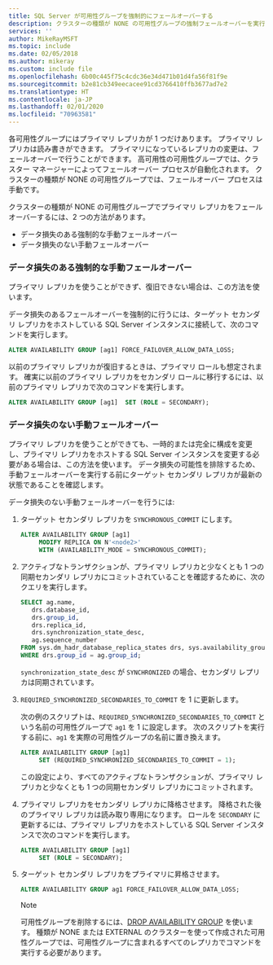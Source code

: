 ```yaml
---
title: SQL Server が可用性グループを強制的にフェールオーバーする
description: クラスターの種類が NONE の可用性グループの強制フェールオーバーを実行する
services: ''
author: MikeRayMSFT
ms.topic: include
ms.date: 02/05/2018
ms.author: mikeray
ms.custom: include file
ms.openlocfilehash: 6b00c445f75c4cdc36e34d471b01d4fa56f81f9e
ms.sourcegitcommit: b2e81cb349eecacee91cd3766410ffb3677ad7e2
ms.translationtype: HT
ms.contentlocale: ja-JP
ms.lasthandoff: 02/01/2020
ms.locfileid: "70963581"
---
```

各可用性グループにはプライマリ レプリカが 1 つだけあります。 プライマリ レプリカは読み書きができます。 プライマリになっているレプリカの変更は、フェールオーバーで行うことができます。 高可用性の可用性グループでは、クラスター マネージャーによってフェールオーバー プロセスが自動化されます。 クラスターの種類が NONE の可用性グループでは、フェールオーバー プロセスは手動です。 

クラスターの種類が NONE の可用性グループでプライマリ レプリカをフェールオーバーするには、2 つの方法があります。

- データ損失のある強制的な手動フェールオーバー
- データ損失のない手動フェールオーバー

### <a name="forced-manual-failover-with-data-loss"></a>データ損失のある強制的な手動フェールオーバー

プライマリ レプリカを使うことができず、復旧できない場合は、この方法を使います。 

データ損失のあるフェールオーバーを強制的に行うには、ターゲット セカンダリ レプリカをホストしている SQL Server インスタンスに接続して、次のコマンドを実行します。

```SQL
ALTER AVAILABILITY GROUP [ag1] FORCE_FAILOVER_ALLOW_DATA_LOSS;
```

以前のプライマリ レプリカが復旧するときは、プライマリ ロールも想定されます。 確実に以前のプライマリ レプリカをセカンダリ ロールに移行するには、以前のプライマリ レプリカで次のコマンドを実行します。

```SQL
ALTER AVAILABILITY GROUP [ag1]  SET (ROLE = SECONDARY);
```

### <a name="manual-failover-without-data-loss"></a>データ損失のない手動フェールオーバー

プライマリ レプリカを使うことができても、一時的または完全に構成を変更し、プライマリ レプリカをホストする SQL Server インスタンスを変更する必要がある場合は、この方法を使います。 データ損失の可能性を排除するため、手動フェールオーバーを実行する前にターゲット セカンダリ レプリカが最新の状態であることを確認します。 

データ損失のない手動フェールオーバーを行うには:

1. ターゲット セカンダリ レプリカを `SYNCHRONOUS_COMMIT` にします。

   ```SQL
   ALTER AVAILABILITY GROUP [ag1] 
        MODIFY REPLICA ON N'<node2>' 
        WITH (AVAILABILITY_MODE = SYNCHRONOUS_COMMIT);
   ```

2. アクティブなトランザクションが、プライマリ レプリカと少なくとも 1 つの同期セカンダリ レプリカにコミットされていることを確認するために、次のクエリを実行します。 

   ```SQL
   SELECT ag.name, 
      drs.database_id, 
      drs.group_id, 
      drs.replica_id, 
      drs.synchronization_state_desc, 
      ag.sequence_number
   FROM sys.dm_hadr_database_replica_states drs, sys.availability_groups ag
   WHERE drs.group_id = ag.group_id; 
   ```

   `synchronization_state_desc` が `SYNCHRONIZED` の場合、セカンダリ レプリカは同期されています。

3. `REQUIRED_SYNCHRONIZED_SECONDARIES_TO_COMMIT` を 1 に更新します。

   次の例のスクリプトは、`REQUIRED_SYNCHRONIZED_SECONDARIES_TO_COMMIT` という名前の可用性グループで `ag1` を 1 に設定します。 次のスクリプトを実行する前に、`ag1` を実際の可用性グループの名前に置き換えます。

   ```SQL
   ALTER AVAILABILITY GROUP [ag1] 
        SET (REQUIRED_SYNCHRONIZED_SECONDARIES_TO_COMMIT = 1);
   ```

   この設定により、すべてのアクティブなトランザクションが、プライマリ レプリカと少なくとも 1 つの同期セカンダリ レプリカにコミットされます。 

4. プライマリ レプリカをセカンダリ レプリカに降格させます。 降格された後のプライマリ レプリカは読み取り専用になります。 ロールを `SECONDARY` に更新するには、プライマリ レプリカをホストしている SQL Server インスタンスで次のコマンドを実行します。

   ```SQL
   ALTER AVAILABILITY GROUP [ag1] 
        SET (ROLE = SECONDARY); 
   ```

5. ターゲット セカンダリ レプリカをプライマリに昇格させます。 

   ```SQL
   ALTER AVAILABILITY GROUP ag1 FORCE_FAILOVER_ALLOW_DATA_LOSS; 
   ```  

   > [!NOTE] 
   > 可用性グループを削除するには、[DROP AVAILABILITY GROUP](https://docs.microsoft.com/sql/t-sql/statements/drop-availability-group-transact-sql) を使います。 種類が NONE または EXTERNAL のクラスターを使って作成された可用性グループでは、可用性グループに含まれるすべてのレプリカでコマンドを実行する必要があります。
